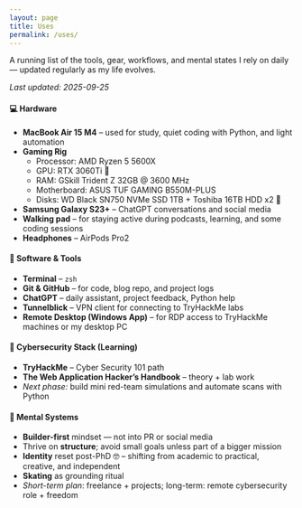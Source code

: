 ```yaml
---
layout: page
title: Uses
permalink: /uses/
---
```


A running list of the tools, gear, workflows, and mental states I rely on daily — updated regularly as my life evolves.

_Last updated: 2025-09-25_

#### 💻 Hardware
- **MacBook Air 15 M4** – used for study, quiet coding with Python, and light automation
- **Gaming Rig**
  - Processor: AMD Ryzen 5 5600X
  - GPU: RTX 3060Ti 🚀
  - RAM: GSkill Trident Z 32GB @ 3600 MHz
  - Motherboard: ASUS TUF GAMING B550M-PLUS
  - Disks: WD Black SN750 NVMe SSD 1TB + Toshiba 16TB HDD x2 💾
- **Samsung Galaxy S23+** – ChatGPT conversations and social media
- **Walking pad** – for staying active during podcasts, learning, and some coding sessions
- **Headphones** – AirPods Pro2


#### 🧰 Software & Tools
- **Terminal** – `zsh`
- **Git & GitHub** – for code, blog repo, and project logs
- **ChatGPT** – daily assistant, project feedback, Python help
- **Tunnelblick** – VPN client for connecting to TryHackMe labs
- **Remote Desktop (Windows App)** – for RDP access to TryHackMe machines or my desktop PC


#### 🔐 Cybersecurity Stack (Learning)
- **TryHackMe** – Cyber Security 101 path
- **The Web Application Hacker’s Handbook** – theory + lab work
- *Next phase:* build mini red-team simulations and automate scans with Python


#### 🧠 Mental Systems
- **Builder-first** mindset — not into PR or social media
- Thrive on **structure**; avoid small goals unless part of a bigger mission
- **Identity** reset post-PhD 🤓 – shifting from academic to practical, creative, and independent
- **Skating** as grounding ritual
- *Short-term plan*: freelance + projects; long-term: remote cybersecurity role + freedom